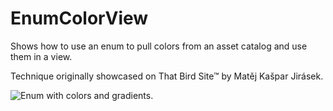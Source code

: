 #  EnumColorView

Shows how to use an enum to pull colors from an asset catalog and use them in a view.

Technique originally showcased on That Bird Site™ by Matěj Kašpar Jirásek.

![Enum with colors and gradients.](Mat&#282;jEnumTrick.png)
